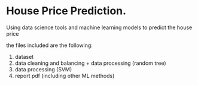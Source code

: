 # House Price Prediction.
Using data science tools and machine learning models to predict the house price

the files included are the following:
1) dataset
2) data cleaning and balancing + data processing (random tree)
3) data processing (SVM)
4) report pdf (including other ML methods)
